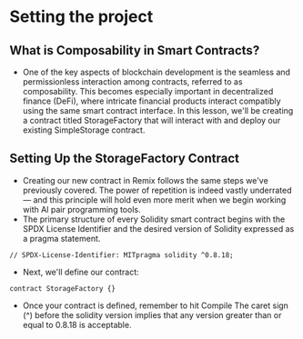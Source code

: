 # Setting the project

## What is Composability in Smart Contracts?
- One of the key aspects of blockchain development is the seamless and permissionless interaction among contracts, referred to as composability. This becomes especially important in decentralized finance (DeFi), where intricate financial products interact compatibly using the same smart contract interface.
In this lesson, we'll be creating a contract titled StorageFactory that will interact with and deploy our existing SimpleStorage contract.

## Setting Up the StorageFactory Contract
- Creating our new contract in Remix follows the same steps we've previously covered. The power of repetition is indeed vastly underrated — and this principle will hold even more merit when we begin working with AI pair programming tools.
- The primary structure of every Solidity smart contract begins with the SPDX License Identifier and the desired version of Solidity expressed as a pragma statement.

```
// SPDX-License-Identifier: MITpragma solidity ^0.8.18;
```

- Next, we'll define our contract:

```
contract StorageFactory {}
```

- Once your contract is defined, remember to hit Compile The caret sign (^) before the solidity version implies that any version greater than or equal to 0.8.18 is acceptable.

## 
